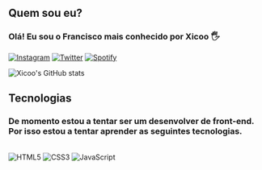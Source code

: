 ## Quem sou eu?
### Olá! Eu sou o Francisco mais conhecido por Xicoo 🖐️

[![Instagram](https://img.shields.io/badge/Instagram-E4405F?style=for-the-badge&logo=instagram&logoColor=white)](https://instagram.com/xicoo2x)
[![Twitter](https://img.shields.io/badge/Twitter-1DA1F2?style=for-the-badge&logo=twitter&logoColor=white)](https://twitter.com/xicoo2x)
[![Spotify](https://img.shields.io/badge/Spotify-1ED760?&style=for-the-badge&logo=spotify&logoColor=white)](https://open.spotify.com/user/31um2r7lvtgixuqdk5gneakfuw5e)

![Xicoo's GitHub stats](https://github-readme-stats.vercel.app/api?username=Xicoozzz&show_icons=true&theme=dark)

## Tecnologias
### De momento estou a tentar ser um desenvolver de front-end. Por isso estou a tentar aprender as seguintes tecnologias.

<div style="display: inline_block"><br/>
  <img algin="center" alt="HTML5" src="https://img.shields.io/badge/HTML5-E34F26?style=for-the-badge&logo=html5&logoColor=white">
  <img algin="center" alt="CSS3" src="https://img.shields.io/badge/CSS3-1572B6?style=for-the-badge&logo=css3&logoColor=white">
  <img algin="center" alt="JavaScript" src="https://img.shields.io/badge/JavaScript-323330?style=for-the-badge&logo=javascript&logoColor=F7DF1E">
</div><br/>
